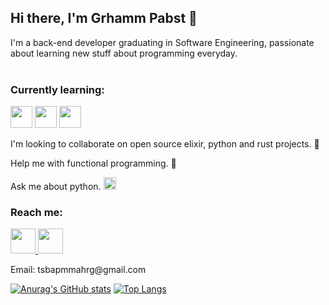 ## Hi there, I'm Grhamm Pabst 👋

I'm a back-end developer graduating in Software Engineering, passionate about learning new stuff about programming everyday.
<br/>
<br/>

### Currently learning:

<div text-align="justify">
  <img height="35" width="auto" src="https://elixir.sydney/static/logo-3108f26a34f09dc059ba642141c7e67b.svg" />
  <img height="auto" width="35" src="https://img.icons8.com/color/452/mongodb.png" />
  <img height="auto" width="35" src="https://www.docker.com/sites/default/files/d8/2019-07/Moby-logo.png" />
</div>

I'm looking to collaborate on open source elixir, python and rust projects. 🤝

Help me with functional programming. 🤔

Ask me about python. <img height="auto" width="20" src="https://cdn.icon-icons.com/icons2/1508/PNG/512/python_104451.png" />

### Reach me:
<div text-align="justify">
  <a href="https://www.linkedin.com/in/grhamm-pabst-7164251b3/">
    <img height="auto" width="40" src="https://image.flaticon.com/icons/png/512/174/174857.png" />
  </a>
  <img height="auto" width="40" src="https://image.flaticon.com/icons/png/512/281/281769.png" />
  <p>Email: tsbapmmahrg@gmail.com</p>
</div>


[![Anurag's GitHub stats](https://github-readme-stats.vercel.app/api?username=grhamm-pabst)](https://github.com/anuraghazra/github-readme-stats)
[![Top Langs](https://github-readme-stats.vercel.app/api/top-langs/?username=grhamm-pabst&langs_count=4)](https://github.com/anuraghazra/github-readme-stats)
